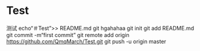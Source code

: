 # Test
测试
echo“＃Test”>> README.md 
git hgahahaa
git init 
git add README.md 
git commit -m“first commit” 
git remote add origin https://github.com/QmqMarch/Test.git
 git push -u origin master
